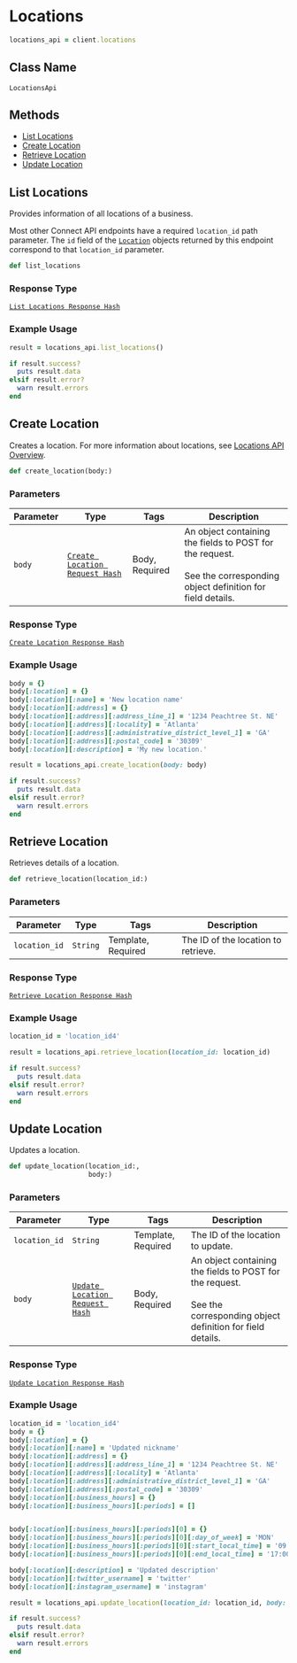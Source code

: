 # Locations

```ruby
locations_api = client.locations
```

## Class Name

`LocationsApi`

## Methods

* [List Locations](/doc/locations.md#list-locations)
* [Create Location](/doc/locations.md#create-location)
* [Retrieve Location](/doc/locations.md#retrieve-location)
* [Update Location](/doc/locations.md#update-location)

## List Locations

Provides information of all locations of a business.

Most other Connect API endpoints have a required `location_id` path parameter.
The `id` field of the [`Location`](#type-location) objects returned by this
endpoint correspond to that `location_id` parameter.

```ruby
def list_locations
```

### Response Type

[`List Locations Response Hash`]($m/ListLocationsResponse)

### Example Usage

```ruby
result = locations_api.list_locations()

if result.success?
  puts result.data
elsif result.error?
  warn result.errors
end
```

## Create Location

Creates a location.
For more information about locations, see [Locations API Overview](https://developer.squareup.com/docs/locations-api).

```ruby
def create_location(body:)
```

### Parameters

| Parameter | Type | Tags | Description |
|  --- | --- | --- | --- |
| `body` | [`Create Location Request Hash`]($m/CreateLocationRequest) | Body, Required | An object containing the fields to POST for the request.<br><br>See the corresponding object definition for field details. |

### Response Type

[`Create Location Response Hash`]($m/CreateLocationResponse)

### Example Usage

```ruby
body = {}
body[:location] = {}
body[:location][:name] = 'New location name'
body[:location][:address] = {}
body[:location][:address][:address_line_1] = '1234 Peachtree St. NE'
body[:location][:address][:locality] = 'Atlanta'
body[:location][:address][:administrative_district_level_1] = 'GA'
body[:location][:address][:postal_code] = '30309'
body[:location][:description] = 'My new location.'

result = locations_api.create_location(body: body)

if result.success?
  puts result.data
elsif result.error?
  warn result.errors
end
```

## Retrieve Location

Retrieves details of a location.

```ruby
def retrieve_location(location_id:)
```

### Parameters

| Parameter | Type | Tags | Description |
|  --- | --- | --- | --- |
| `location_id` | `String` | Template, Required | The ID of the location to retrieve. |

### Response Type

[`Retrieve Location Response Hash`]($m/RetrieveLocationResponse)

### Example Usage

```ruby
location_id = 'location_id4'

result = locations_api.retrieve_location(location_id: location_id)

if result.success?
  puts result.data
elsif result.error?
  warn result.errors
end
```

## Update Location

Updates a location.

```ruby
def update_location(location_id:,
                    body:)
```

### Parameters

| Parameter | Type | Tags | Description |
|  --- | --- | --- | --- |
| `location_id` | `String` | Template, Required | The ID of the location to update. |
| `body` | [`Update Location Request Hash`]($m/UpdateLocationRequest) | Body, Required | An object containing the fields to POST for the request.<br><br>See the corresponding object definition for field details. |

### Response Type

[`Update Location Response Hash`]($m/UpdateLocationResponse)

### Example Usage

```ruby
location_id = 'location_id4'
body = {}
body[:location] = {}
body[:location][:name] = 'Updated nickname'
body[:location][:address] = {}
body[:location][:address][:address_line_1] = '1234 Peachtree St. NE'
body[:location][:address][:locality] = 'Atlanta'
body[:location][:address][:administrative_district_level_1] = 'GA'
body[:location][:address][:postal_code] = '30309'
body[:location][:business_hours] = {}
body[:location][:business_hours][:periods] = []


body[:location][:business_hours][:periods][0] = {}
body[:location][:business_hours][:periods][0][:day_of_week] = 'MON'
body[:location][:business_hours][:periods][0][:start_local_time] = '09:00'
body[:location][:business_hours][:periods][0][:end_local_time] = '17:00'

body[:location][:description] = 'Updated description'
body[:location][:twitter_username] = 'twitter'
body[:location][:instagram_username] = 'instagram'

result = locations_api.update_location(location_id: location_id, body: body)

if result.success?
  puts result.data
elsif result.error?
  warn result.errors
end
```

